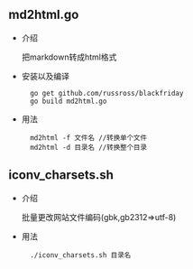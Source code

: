 
## md2html.go
- 介绍

    把markdown转成html格式
  
- 安装以及编译

        go get github.com/russross/blackfriday
        go build md2html.go

- 用法

        md2html -f 文件名 //转换单个文件
        md2html -d 目录名 //转换整个目录

## iconv_charsets.sh
- 介绍
    
    批量更改网站文件编码(gbk,gb2312=>utf-8)

- 用法

        ./iconv_charsets.sh 目录名
